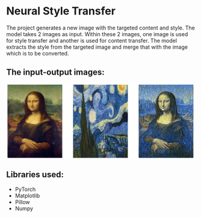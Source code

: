 # **Neural Style Transfer**
The project generates a new image with the targeted content and style. The model takes 2 images as input. Within these 2 images, one image is used for style transfer and another is used for content transfer.
The model extracts the style from the targeted image and merge that with the image which is to be converted.

## **The input-output images:**
<img src="final.png" align="center" width="500" height="200">

## **Libraries used:**
* PyTorch
* Matplotlib
* Pillow
* Numpy

